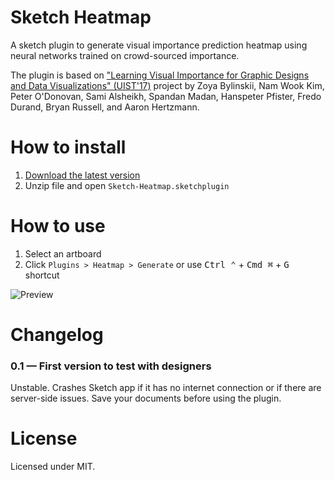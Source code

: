 # Sketch Heatmap
A sketch plugin to generate visual importance prediction heatmap using neural networks trained on crowd-sourced importance.

The plugin is based on ["Learning Visual Importance for Graphic Designs and Data Visualizations" (UIST'17)](http://visimportance.csail.mit.edu/) project by Zoya Bylinskii, Nam Wook Kim, Peter O'Donovan, Sami Alsheikh, Spandan Madan, Hanspeter Pfister, Fredo Durand, Bryan Russell, and Aaron Hertzmann.


# How to install

1. [Download the latest version](https://workshop.levbruk.com/sketch-heatmap/sketch-heatmap-0.1.zip)
2. Unzip file and open `Sketch-Heatmap.sketchplugin`


# How to use

1. Select an artboard
2. Click `Plugins > Heatmap > Generate` or use <kbd>Ctrl ⌃</kbd> + <kbd>Cmd ⌘</kbd> + <kbd>G</kbd> shortcut

![Preview](https://github.com/levbruk/sketch-heatmap/blob/master/sketch-heatmap-preview.gif)


# Changelog

### 0.1 — First version to test with designers
Unstable. Crashes Sketch app if it has no internet connection or if there are server-side issues. Save your documents before using the plugin.


# License
Licensed under MIT.
